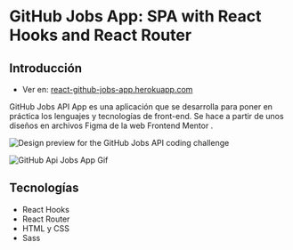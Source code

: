 # GitHub Jobs App: SPA with React Hooks and React Router

## Introducción

- Ver en: [react-github-jobs-app.herokuapp.com](https://react-github-jobs-app.herokuapp.com/)

GitHub Jobs API App es una aplicación que se desarrolla para poner en práctica los lenguajes y tecnologías de front-end. Se hace a partir de unos diseños en archivos Figma de la web Frontend Mentor .

![Design preview for the GitHub Jobs API coding challenge](./src/assets/preview.jpg)

![GitHub Api Jobs App Gif](https://github.com/mariam-blanco/react-github-jobs-app/blob/master/src/assets/responsive.gif)

## Tecnologías

- React Hooks
- React Router
- HTML y CSS
- Sass
